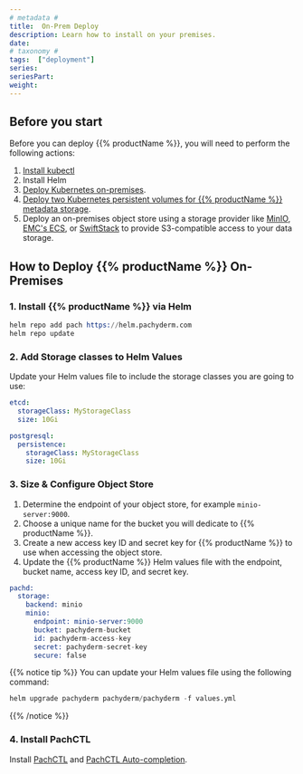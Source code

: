 ```yaml
---
# metadata # 
title:  On-Prem Deploy 
description: Learn how to install on your premises. 
date: 
# taxonomy #
tags:  ["deployment"]
series:
seriesPart: 
weight:
---
```

## Before you start 

Before you can deploy {{% productName %}}, you will need to perform the following actions:

1. [Install kubectl](https://kubernetes.io/docs/tasks/tools/)
2. Install Helm
3. [Deploy Kubernetes on-premises](https://kubernetes.io/docs/setup/).
4. [Deploy two Kubernetes persistent volumes for {{% productName %}} metadata storage](https://kubernetes.io/docs/concepts/storage/persistent-volumes/#class-1). 
5. Deploy an on-premises object store  using a storage provider like [MinIO](https://min.io), [EMC's ECS](https://www.delltechnologies.com/en-us/storage/ecs/index.htm), or [SwiftStack](https://www.swiftstack.com/) to provide S3-compatible access to your data storage.

## How to Deploy {{% productName %}} On-Premises

### 1. Install {{% productName %}} via Helm

```s
helm repo add pach https://helm.pachyderm.com
helm repo update
```

### 2. Add Storage classes to Helm Values

Update your Helm values file to include the storage classes you are going to use:

```yaml
etcd:
  storageClass: MyStorageClass
  size: 10Gi

postgresql:
  persistence:
    storageClass: MyStorageClass
    size: 10Gi
```

### 3. Size & Configure Object Store

1. Determine the endpoint of your object store, for example `minio-server:9000`.
2. Choose a unique name for the bucket you will dedicate to {{% productName %}}.
3. Create a new access key ID and secret key for {{% productName %}} to use when accessing the object store.
4. Update the {{% productName %}} Helm values file with the endpoint, bucket name, access key ID, and secret key.

```s
pachd:
  storage:
    backend: minio
    minio:
      endpoint: minio-server:9000
      bucket: pachyderm-bucket
      id: pachyderm-access-key
      secret: pachyderm-secret-key
      secure: false

```

{{% notice tip %}}
You can update your Helm values file using the following command:

```s
helm upgrade pachyderm pachyderm/pachyderm -f values.yml
```
{{% /notice %}}

### 4. Install PachCTL

Install [PachCTL](/{{%release%}}/get-started/first-time-setup) and [PachCTL Auto-completion](/{{%release%}}/set-up/pachctl-autocomplete).
   